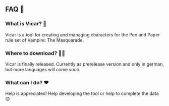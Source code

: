 ## FAQ 🤔

### What is Vicar? 🧛
Vicar is a tool for creating and managing characters for the Pen and Paper rule set of Vampire: The Masquarade. 

### Where to download? 🤷‍♂️
Vicar is finally released. Currently as prerelease version and only in german, but more languages will come soon.

### What can I do? ❤️
Help is appreciated! Help developing the tool or help to complete the data 😊
